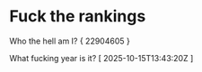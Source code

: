 # Fuck the rankings

Who the hell am I?
{ 22904605 }

What fucking year is it?
[ 2025-10-15T13:43:20Z ]
